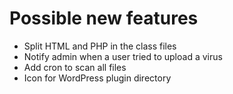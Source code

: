 # Possible new features

* Split HTML and PHP in the class files
* Notify admin when a user tried to upload a virus
* Add cron to scan all files
* Icon for WordPress plugin directory
